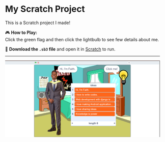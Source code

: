 # My Scratch Project

This is a Scratch project I made!

🎮 **How to Play:**  
Click the green flag and then click the lightbulb to see few details about me.

📁 **Download the `.sb3` file** and open it in [Scratch](https://scratch.mit.edu/) to run.

---

![Preview](preview.png)
